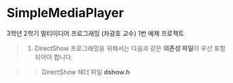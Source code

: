 # SimpleMediaPlayer
3학년 2학기 멀티미디어 프로그래밍 (차광호 교수) 1번 예제 프로젝트

> 1. DirectShow 프로그래밍을 위해서는 다음과 같은 **의존성 파일**이 우선 포함되어야 합니다.

>> DirectShow 헤더 파일 **dshow.h**

